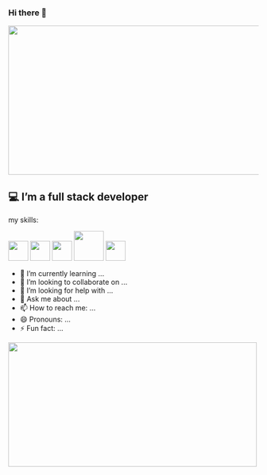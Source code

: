### Hi there 👋 
<!-- ![Alt Text](https://media.giphy.com/media/quEsMOrr3hmQ8/giphy.gif) -->

<img src="https://swansoftwaresolutions.com/wp-content/uploads/2020/04/05.14.20-Meet-a-Full-Stack-Developer-Vlad-Ryba-1024x576.jpg" width="750" height="300">

## :computer: I’m a full stack developer

my skills:
<p float="left">
 <img src="https://upload.wikimedia.org/wikipedia/commons/thumb/a/a7/React-icon.svg/512px-React-icon.svg.png?20220125121207" width="40" height="40">
 <img src="https://icon-library.com/images/node-js-icon/node-js-icon-8.jpg" width="40" height="40">
 <img src="https://toppng.com/uploads/preview/9kib-354x415-unnamed-mongodb-logo-sv-11562860723mgempnmrq3.png" width="40" height="40">
  
   <img src="https://raw.githubusercontent.com/yurijserrano/Github-Profile-Readme-Logos/f994c418a134b58c4aec11152f6a4a33fa89da26/programming%20languages/java.svg" width="60" height="60">

  <img src=" https://raw.githubusercontent.com/yurijserrano/Github-Profile-Readme-Logos/f994c418a134b58c4aec11152f6a4a33fa89da26/programming%20languages/javascript.svg" width="40" height="40">

 

</p>





- 🌱 I’m currently learning ...
- 👯 I’m looking to collaborate on ...
- 🤔 I’m looking for help with ...
- 💬 Ask me about ...
- 📫 How to reach me: ...
- 😄 Pronouns: ...
- ⚡ Fun fact: ...

<img src="https://media.giphy.com/media/quEsMOrr3hmQ8/giphy.gif" width="500" height="250">
